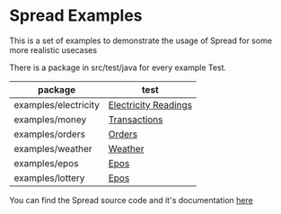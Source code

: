 # Spread Examples
This is a set of examples to demonstrate the usage of Spread for some more realistic usecases

There is a package in src/test/java for every example Test.

| package              | test                                                                              |
|----------------------|-----------------------------------------------------------------------------------|
| examples/electricity | [Electricity Readings](src/test/java/examples/electricity/MeterReadingsTest.java) |
| examples/money       | [Transactions](src/test/java/examples/money/TransactionsTest.java)                |
| examples/orders      | [Orders](src/test/java/examples/orders/OrderTest.java)                            |
| examples/weather     | [Weather](src/test/java/examples/weather/WeatherTest.java)                        |
| examples/epos        | [Epos](src/test/java/examples/epos/EposTest.java)                                 |
| examples/lottery     | [Epos](src/test/java/examples/lottery/LotteryTest.java)                           |


You can find the Spread source code and it's documentation [here](https://github.com/alexwatts/spread)
